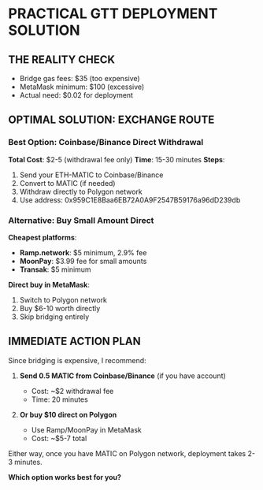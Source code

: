 # PRACTICAL GTT DEPLOYMENT SOLUTION

## THE REALITY CHECK
- Bridge gas fees: $35 (too expensive)
- MetaMask minimum: $100 (excessive) 
- Actual need: $0.02 for deployment

## OPTIMAL SOLUTION: EXCHANGE ROUTE

### Best Option: Coinbase/Binance Direct Withdrawal
**Total Cost**: $2-5 (withdrawal fee only)
**Time**: 15-30 minutes
**Steps**:
1. Send your ETH-MATIC to Coinbase/Binance
2. Convert to MATIC (if needed)
3. Withdraw directly to Polygon network
4. Use address: 0x959C1E8Baa6EB72A0A9F2547B59176a96dD239db

### Alternative: Buy Small Amount Direct
**Cheapest platforms**:
- **Ramp.network**: $5 minimum, 2.9% fee
- **MoonPay**: $3.99 fee for small amounts
- **Transak**: $5 minimum

**Direct buy in MetaMask**:
1. Switch to Polygon network
2. Buy $6-10 worth directly
3. Skip bridging entirely

## IMMEDIATE ACTION PLAN

Since bridging is expensive, I recommend:

1. **Send 0.5 MATIC from Coinbase/Binance** (if you have account)
   - Cost: ~$2 withdrawal fee
   - Time: 20 minutes

2. **Or buy $10 direct on Polygon**
   - Use Ramp/MoonPay in MetaMask
   - Cost: ~$5-7 total

Either way, once you have MATIC on Polygon network, deployment takes 2-3 minutes.

**Which option works best for you?**